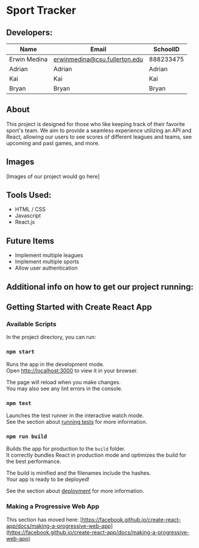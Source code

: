 # Sport Tracker

## Developers:
| Name | Email | SchoolID | 
| ---- | ----- | -------- |
| Erwin Medina | erwinmedina@csu.fullerton.edu | 888233475
| Adrian | Adrian | Adrian |
| Kai | Kai | Kai |
| Bryan | Bryan | Bryan |

## About

This project is designed for those who like keeping track of their favorite sport's team. We aim to provide a seamless experience utilizing an API and React, allowing our users to see scores of different leagues and teams, see upcoming and past games, and more. 

## Images
[Images of our project would go here]

## Tools Used:
- HTML / CSS
- Javascript
- React.js

## Future Items
- Implement multiple leagues
- Implement multiple sports
- Allow user authentication

## Additional info on how to get our project running:


## Getting Started with Create React App

### Available Scripts

In the project directory, you can run:

### `npm start`

Runs the app in the development mode.\
Open [http://localhost:3000](http://localhost:3000) to view it in your browser.

The page will reload when you make changes.\
You may also see any lint errors in the console.

### `npm test`

Launches the test runner in the interactive watch mode.\
See the section about [running tests](https://facebook.github.io/create-react-app/docs/running-tests) for more information.

### `npm run build`

Builds the app for production to the `build` folder.\
It correctly bundles React in production mode and optimizes the build for the best performance.

The build is minified and the filenames include the hashes.\
Your app is ready to be deployed!

See the section about [deployment](https://facebook.github.io/create-react-app/docs/deployment) for more information.

### Making a Progressive Web App

This section has moved here: [https://facebook.github.io/create-react-app/docs/making-a-progressive-web-app](https://facebook.github.io/create-react-app/docs/making-a-progressive-web-app)

